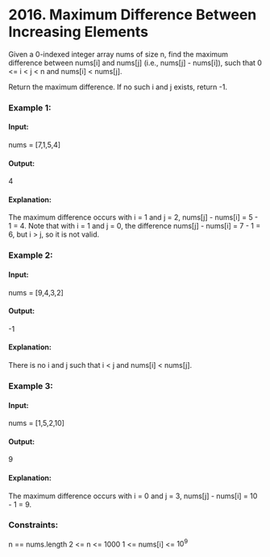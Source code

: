 # 2016. Maximum Difference Between Increasing Elements
Given a 0-indexed integer array nums of size n, find the maximum difference between nums[i] and nums[j] (i.e., nums[j] - nums[i]), such that 0 <= i < j < n and nums[i] < nums[j].

Return the maximum difference. If no such i and j exists, return -1.

### Example 1:
#### Input:
nums = [7,1,5,4]
#### Output:
4
#### Explanation:
The maximum difference occurs with i = 1 and j = 2, nums[j] - nums[i] = 5 - 1 = 4.
Note that with i = 1 and j = 0, the difference nums[j] - nums[i] = 7 - 1 = 6, but i > j, so it is not valid.

### Example 2:
#### Input:
nums = [9,4,3,2]
#### Output:
-1
#### Explanation:
There is no i and j such that i < j and nums[i] < nums[j].

### Example 3:
#### Input:
nums = [1,5,2,10]
#### Output: 
9
#### Explanation:
The maximum difference occurs with i = 0 and j = 3, nums[j] - nums[i] = 10 - 1 = 9.
 
### Constraints:
n == nums.length
2 <= n <= 1000
1 <= nums[i] <= $`10^9`$

